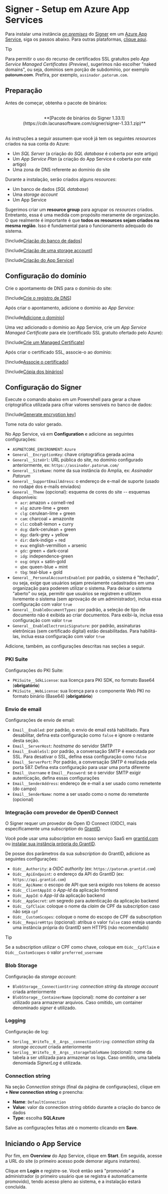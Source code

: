 ﻿# Signer - Setup em Azure App Services

Para instalar uma instância [*on premises*](../index.md) do [Signer](../../index.md) em um [Azure App Service](https://docs.microsoft.com/azure/app-service/overview),
siga os passos abaixo. Para outras plataformas, [clique aqui](../index.md).

<!--
[!include[Veja o planejamento](../includes/see-planning.md)]
-->

> [!TIP]
> Para permitir o uso do recurso de certificados SSL gratuitos pelo *App Service Managed Certificates (Preview)*,
> sugerimos não escolher "naked domains", ou seja, domínios sem porção de subdomínio, por exemplo ~~patorum.com~~.
> Prefira, por exemplo, `assinador.patorum.com`.

## Preparação

Antes de começar, obtenha o pacote de binários:

<br />
<center>
**[Pacote de binários do Signer 1.33.1](https://cdn.lacunasoftware.com/signer/signer-1.33.1.zip)**
</center>
<br />

As instruções a seguir assumem que você já tem os seguintes *resources* criados na sua conta do Azure:

* Um *SQL Server* (a criação do *SQL database* é coberta por este artigo)
* Um *App Service Plan* (a criação do App Service é coberta por este artigo)
* Uma zona de DNS referente ao domínio do site

Durante a instalação, serão criados alguns *resources*:

* Um banco de dados (*SQL database*)
* Uma *storage account*
* Um App Service

Sugerimos criar um **resource group** para agrupar os *resources* criados. Entretanto, essa é uma medida com propósito meramente de organização. O que
realmente é importante é que **todos os resources sejam criados na mesma região**. Isso é fundamental para o funcionamento adequado do sistema.

[!include[Criação do banco de dados](../../../includes/azure/create-database.md)]

[!include[Criação de uma storage account](../../../includes/azure/create-storage.md)]

[!include[Criação do App Service](../../../includes/azure/create-webapp-31.md)]

## Configuração do domínio

Crie o apontamento de DNS para o domínio do site:

[!include[Crie o registro de DNS](../../../includes/azure/create-dns-record.md)]

Após criar o apontamento, adicione o domínio ao *App Service*:

[!include[Adicione o domínio](../../../includes/azure/add-custom-domain.md)]

Uma vez adicionado o domínio ao App Service, crie um *App Service Managed Certificate* para ele (certificado SSL gratuito ofertado pelo Azure):

[!include[Crie um Managed Certificate](../../../includes/azure/create-managed-certificate.md)]

Após criar o certificado SSL, associe-o ao domínio:

[!include[Associe o certificado](../../../includes/azure/bind-certificate.md)]

[!include[Cópia dos binários](../../../includes/azure/deploy.md)]

## Configuração do Signer

Execute o comando abaixo em um Powershell para gerar a chave criptográfica utilizada para cifrar valores sensíveis no banco de dados:

[!include[Generate encryption key](../../../../../includes/windows/gen-encryption-key.md)]

Tome nota do valor gerado.

No App Service, vá em **Configuration** e adicione as seguintes configurações:

* `ASPNETCORE_ENVIRONMENT`: `Azure`
* `General__EncryptionKey`: chave criptográfica gerada acima
* `General__SiteUrl`: URL pública do site, no domínio configurado anteriormente, ex: `https://assinador.patorum.com/`
* `General__SiteName`: nome da sua instância do Amplia, ex: *Assinador Patorum*
* `General__SupportEmailAdress`: o endereço de e-mail de suporte (usado no rodapé dos e-mails enviados)
* `General__Theme` (opcional): esquema de cores do site -- esquemas disponíveis:
  * `acr`: amazon + cornell-red
  * `alg`: azure-lime + green
  * `clg`: cerulean-lime + green
  * `cam`: charcoal + amazonite
  * `clc`: cobalt-lemon + curry
  * `dcg`: dark-cerulean + green
  * `dgy`: dark-grey + yellow
  * `dir`: dark-indigo + red
  * `eva`: english-vermillion + arsenic
  * `gdc`: green + dark-coral
  * `idg`: independence-green
  * `osg`: onyx + satin-gold
  * `qbm`: queen-blue + mint
  * `tbg`: teal-blue + gold
* `General__PersonalAccountsEnabled`: por padrão, o sistema é "fechado", ou seja, exige que usuários sejam previamente cadastrados em uma organização para poderem utilizar o sistema.
  Para deixar o sistema "aberto" ou seja, permitir que usuários se registrem e utilizem livremente o sistema (sem aprovação de um administrador), inclua essa configuração com valor `true`
* `General__EnableDocumentTypes`: por padrão, a seleção de tipo de documento não é exibida ao criar documentos. Para exibi-la, inclua essa configuração com valor `true`
* `General__EnableElectronicSignature`: por padrão, assinaturas eletrônicas (sem certificado digital) estão desabilitadas. Para habilitá-las, inclua essa configuração com valor `true`

Adicione, também, as configurações descritas nas seções a seguir.

### PKI Suite

Configurações do PKI Suite:

  * `PKiSuite__SdkLicense`: sua licença para PKI SDK, no formato Base64 (**obrigatório**)
  * `PKiSuite__WebLicense`: sua licença para o componente Web PKI no formato binário (Base64) (**obrigatório**)

### Envio de email

Configurações de envio de email:

  * `Email__Enabled`: por padrão, o envio de email está habilitado. Para desabilitar, defina esta configuração como `false` e ignore o restante desta seção.
  * `Email__ServerHost`: *hostname* do servidor SMTP
  * `Email__EnableSsl`: por padrão, a conversação SMTP é executada por SSL. Para desativar o SSL, defina essa configuração como `false`
  * `Email__ServerPort`: Por padrão, a conversação SMTP é realizada pela porta 587. Defina esta configuração para usar uma porta diferente
  * `Email__Username` e `Email__Password`: se o servidor SMTP exigir autenticação, defina essas configurações
  * `Email__SenderAddress`: endereço de e-mail a ser usado como remetente (do campo)
  * `Email__SenderName`: nome a ser usado como o nome do remetente (opcional)

### Integração com provedor de OpenID Connect

O Signer requer um provedor de Open ID Connect (OIDC), mais especificamente uma *subscription* do [GrantID](../../../grant-id/index.md).

Você pode usar uma *subscription* em nosso serviço SaaS em [grantid.com](https://grantid.com/) ou [instalar sua instância própria do GrantID](../../../grant-id/on-premises/index.md).

<!--
> [!TIP]
> On Docker, see [Using a stack with GrantID](docker/internal-grantid.md) to install both Amplia and GrantID on the same stack
-->

De posse dos parâmetros da sua *subscription* do GrantID, adicione as seguintes configurações:

* `Oidc__Authority`: a *OIDC authority* (ex: `https://patorum.grantid.com`)
* `Oidc__ApiEndpoint`: o endereço da API do GrantID (ex: `https://api.grantid.com`)
* `Oidc__ApiName`: o escopo de API que será exigido nos tokens de acesso
* `Oidc__ClientAppId`: o *App-Id* da aplicação frontend
* `Oidc__AppId`: o *App-Id* da aplicação backend
* `Oidc__AppSecret`: um segredo para autenticação da aplicação backend
* `Oidc__CpfClaim`: coloque o nome da *claim* de CPF da subscription caso não seja `cpf`
* `Oidc__CustomScopes`: coloque o nome do escopo de CPF da subscription
* `Oidc__RequireHttps` (opcional): atribua o valor `false` caso esteja usando uma instância própria do GrantID sem HTTPS (não recomendado)

> [!TIP]
> Se a subscription utilizar o CPF como chave, coloque em `Oidc__CpfClaim` e `Oidc__CustomScopes` o valor `preferred_username`

### Blob Storage

Configuração da *storage account*:

* `BlobStorage__ConnectionString`: *connection string* da *storage account* criada anteriormente
* `BlobStorage__ContainerName` (opcional): nome do *container* a ser utilizado para armazenar arquivos. Caso omitido, um container denominado *signer* é utilizado.

### Logging

Configuração de log:

* `Serilog__WriteTo__0__Args__connectionString`: *connection string* da *storage account* criada anteriormente
* `Serilog__WriteTo__0__Args__storageTableName` (opcional): nome da tabela a ser utilizada para armazenar os logs. Caso omitido, uma tabela denomiada *SignerLog* é utilizada.

### Connection string

Na seção *Connection strings* (final da página de configurações), clique em **+ New connection string** e preencha:

* **Name**: `DefaultConnection`
* **Value**: valor da connection string obtido durante a criação do banco de dados
* **Type**: escolha **SQLAzure**

Salve as configurações feitas até o momento clicando em **Save**.

## Iniciando o App Service

Por fim, em **Overview** do App Service, clique em **Start**. Em seguida, acesse a URL do site (o primeiro acesso pode demorar alguns instantes).

Clique em **Login** e registre-se. Você então será "promovido" a administrador (o primeiro usuário que se registra é automaticamente promovido),
tendo acesso pleno ao sistema, e a instalação estará concluída.

<!--
## Veja também

* [Atualização do Amplia em Azure App Services](update.md)
* [Resolução de problemas](troubleshoot/index.md)
-->
